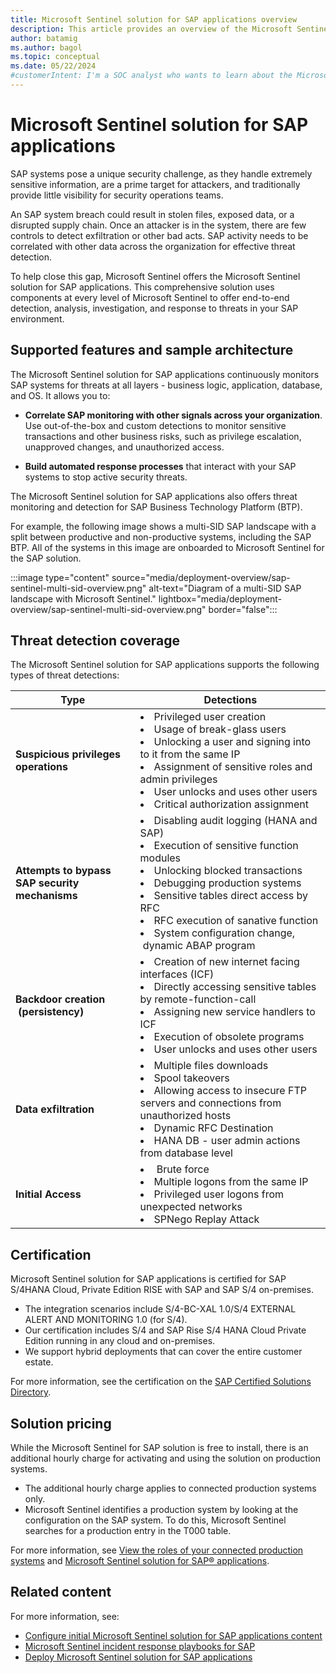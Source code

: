 ```yaml
---
title: Microsoft Sentinel solution for SAP applications overview
description: This article provides an overview of the Microsoft Sentinel solution for SAP applications and available support.
author: batamig
ms.author: bagol
ms.topic: conceptual
ms.date: 05/22/2024
#customerIntent: I'm a SOC analyst who wants to learn about the Microsoft Sentinel solution for SAP applications.
---
```


# Microsoft Sentinel solution for SAP applications

SAP systems pose a unique security challenge, as they handle extremely sensitive information, are a prime target for attackers, and traditionally provide little visibility for security operations teams.

An SAP system breach could result in stolen files, exposed data, or a disrupted supply chain. Once an attacker is in the system, there are few controls to detect exfiltration or other bad acts. SAP activity needs to be correlated with other data across the organization for effective threat detection.

To help close this gap, Microsoft Sentinel offers the Microsoft Sentinel solution for SAP applications. This comprehensive solution uses components at every level of Microsoft Sentinel to offer end-to-end detection, analysis, investigation, and response to threats in your SAP environment.

## Supported features and sample architecture

The Microsoft Sentinel solution for SAP applications continuously monitors SAP systems for threats at all layers - business logic, application, database, and OS. It allows you to:

- **Correlate SAP monitoring with other signals across your organization**. Use out-of-the-box and custom detections to monitor sensitive transactions and other business risks, such as privilege escalation, unapproved changes, and unauthorized access.

- **Build automated response processes** that interact with your SAP systems to stop active security threats.

The Microsoft Sentinel solution for SAP applications also offers threat monitoring and detection for SAP Business Technology Platform (BTP).

For example, the following image shows a multi-SID SAP landscape with a split between productive and non-productive systems, including the SAP BTP. All of the systems in this image are onboarded to Microsoft Sentinel for the SAP solution.

:::image type="content" source="media/deployment-overview/sap-sentinel-multi-sid-overview.png" alt-text="Diagram of a multi-SID SAP landscape with Microsoft Sentinel." lightbox="media/deployment-overview/sap-sentinel-multi-sid-overview.png" border="false":::


<!--i don't think we need this section here, it should be covered in the log reference.
## Supported log sources

The data connector provided with the Microsoft Sentinel solution for SAP applications injests data from the following SAP log sources:

- ABAP Security Audit Log
- ABAP Change Documents Log
- ABAP Spool Log
- ABAP Spool Output Log
- ABAP Job Log
- ABAP Workflow Log
- ABAP DB Table Data
- SAP User Master Data
- ABAP CR Log
- ICM Logs
- JAVA Webdispacher Logs
- Syslog
-->

## Threat detection coverage

The Microsoft Sentinel solution for SAP applications supports the following types of threat detections:

|Type  |Detections  |
|---------|---------|
|**Suspicious privileges operations**     |  <li>Privileged user creation <li>Usage of break-glass users<li>Unlocking a user and signing into to it from the same IP<li>Assignment of sensitive roles and admin privileges <li>User unlocks and uses other users <li>Critical authorization assignment        |
|**Attempts to bypass SAP security mechanisms**     |   <li> Disabling audit logging (HANA and SAP)<li> Execution of sensitive function modules <li> Unlocking blocked transactions<li> Debugging production systems <li> Sensitive tables direct access by RFC <li>RFC execution of sanative function<li> System configuration change,  dynamic ABAP program       |
|**Backdoor creation  (persistency)**     |      <li> Creation of new internet facing interfaces (ICF)<li> Directly accessing sensitive tables by remote-function-call<li>  Assigning new service handlers to ICF <li>Execution of obsolete programs<li> User unlocks and uses other users     |
|**Data exfiltration**     |   <li> Multiple files downloads <li>Spool takeovers<li> Allowing access to insecure FTP servers and connections from unauthorized hosts<li> Dynamic RFC Destination <li>HANA DB - user admin actions from database level     |
|**Initial Access**     |   <li> Brute force<li>   Multiple logons from the same IP<li>   Privileged user logons from unexpected networks <li>SPNego Replay Attack        |

## Certification

Microsoft Sentinel solution for SAP applications is certified for SAP S/4HANA Cloud, Private Edition RISE with SAP and SAP S/4 on-premises.

- The integration scenarios include S/4-BC-XAL 1.0/S/4 EXTERNAL ALERT AND MONITORING 1.0 (for S/4). 
- Our certification includes S/4 and SAP Rise S/4 HANA Cloud Private Edition running in any cloud and on-premises.
- We support hybrid deployments that can cover the entire customer estate. 

For more information, see the certification on the [SAP Certified Solutions Directory](https://www.sap.com/dmc/exp/2013_09_adpd/enEN/#/solutions?id=s:33db1376-91ae-4f36-a435-aafa892a88d8).

## Solution pricing

While the Microsoft Sentinel for SAP solution is free to install, there is an additional hourly charge for activating and using the solution on production systems.

- The additional hourly charge applies to connected production systems only.
- Microsoft Sentinel identifies a production system by looking at the configuration on the SAP system. To do this, Microsoft Sentinel searches for a production entry in the T000 table.

For more information, see [View the roles of your connected production systems](../monitor-sap-system-health.md) and [Microsoft Sentinel solution for SAP® applications](https://azure.microsoft.com/pricing/offers/microsoft-sentinel-sap-promo/).

<!--do we need this?
## Trademark attribution

SAP S/4HANA and SAP are trademarks or registered trademarks of SAP SE or its affiliates in Germany and in other countries/regions. 
-->


## Related content

For more information, see:

- [Configure initial Microsoft Sentinel solution for SAP applications content](deployment-solution-configuration.md)
- [Microsoft Sentinel incident response playbooks for SAP](sap-incident-response-playbooks.md)
- [Deploy Microsoft Sentinel solution for SAP applications](deployment-overview.md)
